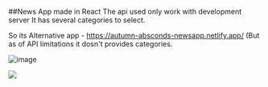 ##News App made in React
The api used only work with development server 
It has several categories to select. 

So its Alternative app - https://autumn-absconds-newsapp.netlify.app/
(But as of API limitations it dosn't provides categories.

![image](https://github.com/autumn-absconds/The-News-App---Development-Grade-API/assets/65112908/fc25aca2-ea24-469a-891f-d1ba9e4e5087)


<img src='https://github.com/autumn-absconds/newsApp/blob/master/Screenshot%20(2).png?raw=true' atl='demo'>
